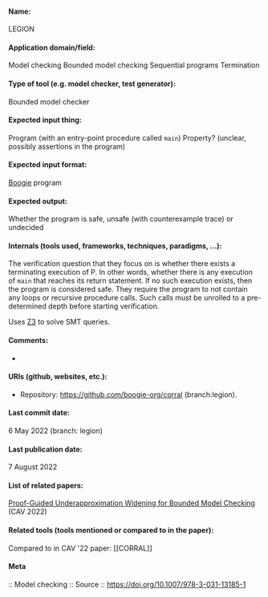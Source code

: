 
#### Name:
LEGION

#### Application domain/field:
Model checking
Bounded model checking
Sequential programs
Termination

#### Type of tool (e.g. model checker, test generator):
Bounded model checker

#### Expected input thing:
Program (with an entry-point procedure called `main`)
Property? (unclear, possibly assertions in the program)

#### Expected input format:
[Boogie](../../Tools/Frameworks/Boogie.md) program

#### Expected output:
Whether the program is safe, unsafe (with counterexample trace) or undecided

#### Internals (tools used, frameworks, techniques, paradigms, ...):
The verification question that they focus on is whether there exists a terminating execution of P. In other words, whether there is any execution of `main` that reaches its return statement. If no such execution exists, then the program is considered safe. 
They require the program to not contain any loops or recursive procedure calls. Such calls must be unrolled to a pre-determined depth before starting verification.

Uses [Z3](../../Tools/Solvers/SMT/Z3.md) to solve SMT queries.

#### Comments:
-

#### URIs (github, websites, etc.):
- Repository: https://github.com/boogie-org/corral (branch:legion).

#### Last commit date:
6 May 2022 (branch: legion)

#### Last publication date:
7 August 2022

#### List of related papers:
[Proof-Guided Underapproximation Widening for Bounded Model Checking](https://doi.org/10.1007/978-3-031-13185-1_15) (CAV 2022)

#### Related tools (tools mentioned or compared to in the paper):
Compared to in CAV '22 paper: [[CORRAL]]

#### Meta
:: Model checking
:: Source :: https://doi.org/10.1007/978-3-031-13185-1